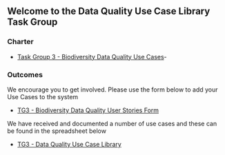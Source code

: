 ## Welcome to the Data Quality Use Case Library Task Group

### Charter 
-    [Task Group 3 - Biodiversity Data Quality Use Cases](https://www.tdwg.org/community/bdq/tg-3/)-

### Outcomes

We encourage you to get involved.  Please use the form below to add your Use Cases to the system
-    [TG3 - Biodiversity Data Quality User Stories Form](https://docs.google.com/forms/d/e/1FAIpQLSedRprxR1-qZ9TSOe3tB_81aOfaINE2uBc3kQATKJlgrfwDRg/viewform)

We have received and documented a number of use cases and these can be found in the spreadsheet below
-    [TG3 - Data Quality Use Case Library](https://docs.google.com/spreadsheets/d/1JeyFYhnRO5Thgt9Yag15S8DslFM_9rsIpzmTXrLys1s/edit#gid=1280762480)
